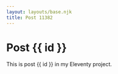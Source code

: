 ```yaml
---
layout: layouts/base.njk
title: Post 11382
---
```


# Post {{ id }}

This is post {{ id }} in my Eleventy project.
